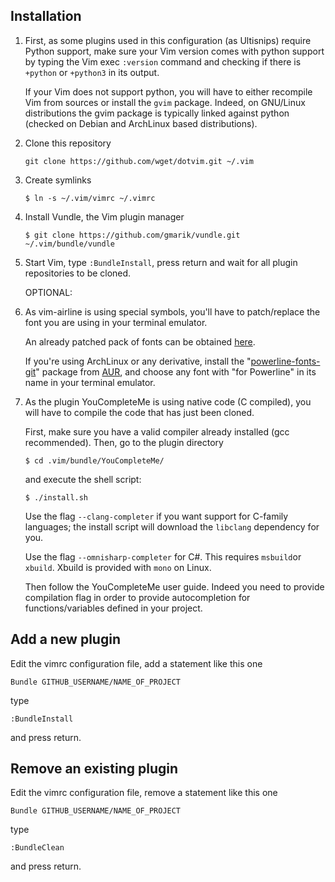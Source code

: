 ## Installation

 1. First, as some plugins used in this configuration (as Ultisnips) require Python support, make sure your Vim version comes with python support by typing the Vim exec `:version` command and checking if there is `+python` or `+python3` in its output.

    If your Vim does not support python, you will have to either recompile Vim from sources or install the `gvim` package. Indeed, on GNU/Linux distributions the gvim package is typically linked against python (checked on Debian and ArchLinux based distributions).

 2. Clone this repository

        git clone https://github.com/wget/dotvim.git ~/.vim

 3. Create symlinks

        $ ln -s ~/.vim/vimrc ~/.vimrc

 4. Install Vundle, the Vim plugin manager

        $ git clone https://github.com/gmarik/vundle.git ~/.vim/bundle/vundle

 5. Start Vim, type `:BundleInstall`, press return and wait for all plugin repositories to be cloned.

    OPTIONAL:

 6. As vim-airline is using special symbols, you'll have to patch/replace the font you are using in your terminal emulator. 

    An already patched pack of fonts can be obtained [here](https://github.com/Lokaltog/powerline-fonts).
   
    If you're using ArchLinux or any derivative, install the "[powerline-fonts-git](https://aur.archlinux.org/packages/powerline-fonts-git)" package from [AUR](https://aur.archlinux.org), and choose any font with "for Powerline" in its name in your terminal emulator.

 7. As the plugin YouCompleteMe is using native code (C compiled), you will have to compile the code that has just been cloned.

    First, make sure you have a valid compiler already installed (gcc recommended). Then, go to the plugin directory

        $ cd .vim/bundle/YouCompleteMe/

    and execute the shell script:
    
        $ ./install.sh

    Use the flag `--clang-completer` if you want support for C-family languages; the install script will download the `libclang` dependency for you.

    Use the flag `--omnisharp-completer` for C#. This requires `msbuild`or `xbuild`. Xbuild is provided with `mono` on Linux.

    Then follow the YouCompleteMe user guide. Indeed you need to provide compilation flag in order to provide autocompletion for functions/variables defined in your project.

## Add a new plugin

 Edit the vimrc configuration file, add a statement like this one 

    Bundle GITHUB_USERNAME/NAME_OF_PROJECT

 type  

    :BundleInstall

and press return.

## Remove an existing plugin

 Edit the vimrc configuration file, remove a statement like this one

    Bundle GITHUB_USERNAME/NAME_OF_PROJECT

 type

    :BundleClean

 and press return.
